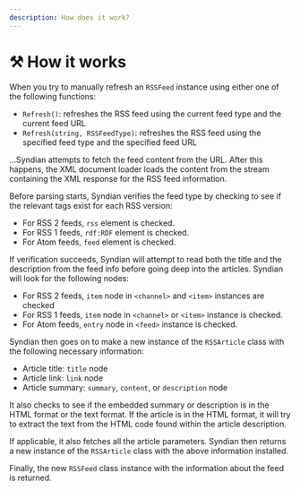 ```yaml
---
description: How does it work?
---
```


# ⚒ How it works

When you try to manually refresh an `RSSFeed` instance using either one of the following functions:

* `Refresh()`: refreshes the RSS feed using the current feed type and the current feed URL
* `Refresh(string, RSSFeedType)`: refreshes the RSS feed using the specified feed type and the specified feed URL

...Syndian attempts to fetch the feed content from the URL. After this happens, the XML document loader loads the content from the stream containing the XML response for the RSS feed information.

Before parsing starts, Syndian verifies the feed type by checking to see if the relevant tags exist for each RSS version:

* For RSS 2 feeds, `rss` element is checked.
* For RSS 1 feeds, `rdf:RDF` element is checked.
* For Atom feeds, `feed` element is checked.

If verification succeeds, Syndian will attempt to read both the title and the description from the feed info before going deep into the articles. Syndian will look for the following nodes:

* For RSS 2 feeds, `item` node in `<channel>` and `<item>` instances are checked
* For RSS 1 feeds, `item` node in `<channel>` or `<item>` instance is checked.
* For Atom feeds, `entry` node in `<feed>` instance is checked.

Syndian then goes on to make a new instance of the `RSSArticle` class with the following necessary information:

* Article title: `title` node
* Article link: `link` node
* Article summary: `summary`, `content`, or `description` node

It also checks to see if the embedded summary or description is in the HTML format or the text format. If the article is in the HTML format, it will try to extract the text from the HTML code found within the article description.

If applicable, it also fetches all the article parameters. Syndian then returns a new instance of the `RSSArticle` class with the above information installed.

Finally, the new `RSSFeed` class instance with the information about the feed is returned.
